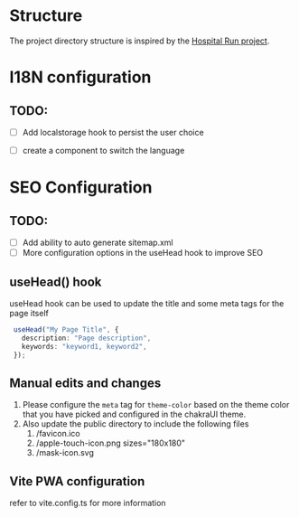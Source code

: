 
# Structure
The project directory structure is inspired by the [Hospital Run project](https://github.com/HospitalRun/hospitalrun-frontend).  

# I18N configuration
## TODO:
- [ ] Add localstorage hook to persist the user choice
- [ ] create a component to switch the language


# SEO Configuration
## TODO:
- [ ] Add ability to auto generate sitemap.xml
- [ ] More configuration options in the useHead hook to improve SEO

## useHead() hook
useHead hook can be used to update the title and some meta tags for the page itself

```typescript
 useHead("My Page Title", {
   description: "Page description",
   keywords: "keyword1, keyword2",
 });
```
## Manual edits and changes
1. Please configure the `meta` tag for `theme-color` based on the theme color that you have picked and configured in the chakraUI theme.
2. Also update the public directory to include the following files
   1. /favicon.ico
   2. /apple-touch-icon.png sizes="180x180"
   3. /mask-icon.svg

## Vite PWA configuration
refer to vite.config.ts for more information
